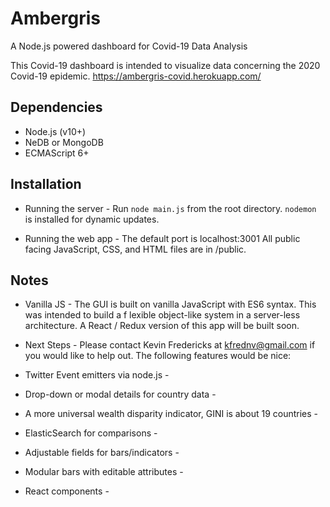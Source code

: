 # Ambergris

A Node.js powered dashboard for Covid-19 Data Analysis

This Covid-19 dashboard is intended to visualize data concerning the
2020 Covid-19 epidemic.
https://ambergris-covid.herokuapp.com/

## Dependencies
- Node.js (v10+)
- NeDB or MongoDB
- ECMAScript 6+
## Installation
- Running the server  -
Run `node main.js` from the root directory.
`nodemon` is installed for dynamic updates.

- Running the web app -
The default port is localhost:3001
All public facing JavaScript, CSS, and HTML files are in /public.

## Notes
- Vanilla JS -
The GUI is built on vanilla JavaScript with ES6 syntax. This was intended to build a f
lexible object-like system in a server-less architecture. A React / Redux version of 
this app will be built soon.

- Next Steps -
Please contact Kevin Fredericks at kfrednv@gmail.com if you would like to 
help out. The following features would be nice:
- Twitter Event emitters via node.js -
- Drop-down or modal details for country data -
- A more universal wealth disparity indicator, GINI is about 19 countries -
- ElasticSearch for comparisons -
- Adjustable fields for bars/indicators -
- Modular bars with editable attributes -
- React components -

